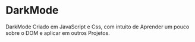 # DarkMode
DarkMode Criado em JavaScript e Css, com intuito de Aprender um pouco sobre o DOM e aplicar em outros Projetos.
